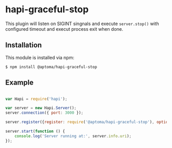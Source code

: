 # hapi-graceful-stop

This plugin will listen on SIGINT singnals and execute `server.stop()` with configured timeout and execut process exit when done.

## Installation

This module is installed via npm:

	$ npm install @aptoma/hapi-graceful-stop

## Example

```javascript

var Hapi = require('hapi');

var server = new Hapi.Server();
server.connection({ port: 3000 });

server.register({register: require('@aptoma/hapi-graceful-stop'), options: {timeout: 2000}});

server.start(function () {
    console.log('Server running at:', server.info.uri);
});

```
